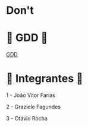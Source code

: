 # Don't


# 📖 GDD 📖

[GDD](https://www.figma.com/file/BfVCJdH6wAPscEFYGm9cP4/GDD---Defeated?type=design&node-id=0%3A1&mode=design&t=HR78xvvVji8cdkXV-1)


# 👥 Integrantes 👥

1 - João Vitor Farias

2 - Graziele Fagundes

3 - Otávio Rocha
